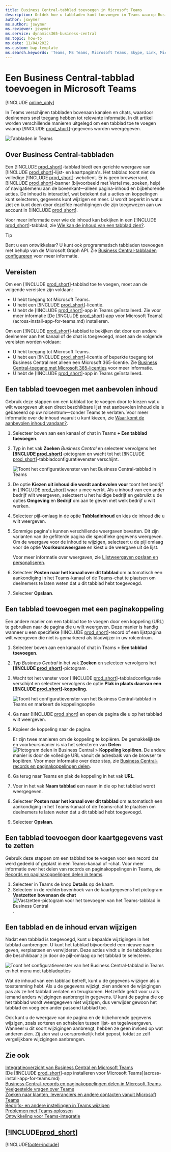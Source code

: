 ```yaml
---
title: Business Central-tabblad toevoegen in Microsoft Teams
description: Ontdek hoe u tabbladen kunt toevoegen in Teams waarop Business Central-pagina's worden weergeven.
author: jswymer
ms.author: jswymer
ms.reviewer: jswymer
ms.service: dynamics365-business-central
ms.topic: how-to
ms.date: 11/04/2022
ms.custom: bap-template
ms.search.keywords: 'Teams, MS Teams, Microsoft Teams, Skype, Link, Microsoft 365, collaborate, collaboration, teamwork, share records, tab'
---
```


# Een Business Central-tabblad toevoegen in Microsoft Teams

[!INCLUDE [online_only](includes/online_only.md)]

In Teams verschijnen tabbladen bovenaan kanalen en chats, waardoor deelnemers snel toegang hebben tot relevante informatie. In dit artikel worden verschillende manieren uitgelegd om een tabblad toe te voegen waarop [!INCLUDE [prod_short](includes/prod_short.md)]-gegevens worden weergegeven.

![Tabbladen in Teams](media/teams-tabs-border.png)

## Over Business Central-tabbladen

Een [!INCLUDE [prod_short](includes/prod_short.md)]-tabblad biedt een gerichte weergave van [!INCLUDE [prod_short](includes/prod_short.md)]-lijst- en kaartpagina's. Het tabblad toont niet de volledige [!INCLUDE [prod_short](includes/prod_short.md)]-webclient. Er is geen browserrand, [!INCLUDE [prod_short](includes/prod_short.md)]-banner (bijvoorbeeld met Vertel me, zoeken, help) of navigatiemenu aan de bovenkant&mdash;alleen pagina-inhoud en bijbehorende acties. De inhoud is interactief, wat betekent dat u acties en koppelingen kunt selecteren, gegevens kunt wijzigen en meer. U wordt beperkt in wat u ziet en kunt doen door dezelfde machtigingen die zijn toegewezen aan uw account in [!INCLUDE [prod_short](includes/prod_short.md)].

Voor meer informatie over wie de inhoud kan bekijken in een [!INCLUDE [prod_short](includes/prod_short.md)]-tabblad, zie [Wie kan de inhoud van een tabblad zien?](/dynamics365/business-central/teams-faq?tabs=tabs#who-can-view).

> [!TIP]
> Bent u een ontwikkelaar? U kunt ook programmatisch tabbladen toevoegen met behulp van de Microsoft Graph API. Zie [Business Central-tabbladen configureren](/dynamics365/business-central/dev-itpro/developer/devenv-develop-for-teams-tabs) voor meer informatie.  

## Vereisten

Om een [!INCLUDE [prod_short](includes/prod_short.md)]-tabblad toe te voegen, moet aan de volgende vereisten zijn voldaan:

- U hebt toegang tot Microsoft Teams.
- U hebt een [!INCLUDE [prod_short](includes/prod_short.md)]-licentie.
- U hebt de [!INCLUDE [prod_short](includes/prod_short.md)]-app in Teams geïnstalleerd. Zie voor meer informatie [De [!INCLUDE [prod_short](includes/prod_short.md)]-app voor Microsoft Teams](across-install-app-for-teams.md) installeren.

Om een [!INCLUDE [prod_short](includes/prod_short.md)]-tabblad te bekijken dat door een andere deelnemer aan het kanaal of de chat is toegevoegd, moet aan de volgende vereisten worden voldaan:

- U hebt toegang tot Microsoft Teams.
- U hebt een [!INCLUDE [prod_short](includes/prod_short.md)]-licentie of beperkte toegang tot Business Central met alleen een Microsoft 365-licentie. Zie [Business Central-toegang met Microsoft 365-licenties](admin-access-with-m365-license.md) voor meer informatie.
- U hebt de [!INCLUDE [prod_short](includes/prod_short.md)]-app in Teams geïnstalleerd.

## Een tabblad toevoegen met aanbevolen inhoud

Gebruik deze stappen om een tabblad toe te voegen door te kiezen wat u wilt weergeven uit een direct beschikbare lijst met aanbevolen inhoud die is gebaseerd op uw rolcentrum&mdash;zonder Teams te verlaten. Voor meer informatie over de inhoud waaruit u kunt kiezen, zie [Waar komt de aanbevolen inhoud vandaan?](/dynamics365/business-central/teams-faq?tabs=tabs#where-does-the-recommended-content-come-from).

1. Selecteer boven aan een kanaal of chat in Teams **+ Een tabblad toevoegen**.
2. Typ in het vak **Zoeken** *Business Central* en selecteer vervolgens het **[!INCLUDE [prod_short](includes/prod_short.md)]**-pictogram en wacht tot het [!INCLUDE [prod_short](includes/prod_short.md)]-tabbladconfiguratievenster verschijnt.

   ![Toont het configuratievenster van het Business Central-tabblad in Teams](media/teams-bc-tab-config-window.png)

3. De optie **Kiezen uit inhoud die wordt aanbevolen voor** toont het bedrijf in [!INCLUDE [prod_short](includes/prod_short.md)] waar u mee werkt. Als u inhoud van een ander bedrijf wilt weergeven, selecteert u het huidige bedrijf en gebruikt u de opties **Omgeving** en **Bedrijf** om aan te geven met welk bedrijf u wilt werken.
4. Selecteer pijl-omlaag in de optie **Tabbladinhoud** en kies de inhoud die u wilt weergeven.

   <!-- The list shows all pages that are bookmarked on your role center in [!INCLUDE [prod_short](includes/prod_short.md)]. To learn more about the content that you can choose from, see [Where does the recommended content come from?](teams-faq.md#recommended-content).-->
5. Sommige pagina's kunnen verschillende weergaven bevatten. Dit zijn varianten van de gefilterde pagina die specifieke gegevens weergeven. Om de weergave voor de inhoud te wijzigen, selecteert u de pijl omlaag voor de optie **Voorkeursweergave** en kiest u de weergave uit de lijst.

   Voor meer informatie over weergaven, zie [Lijstweergaven opslaan en personaliseren](ui-views.md).
6. Selecteer **Posten naar het kanaal over dit tabblad** om automatisch een aankondiging in het Teams-kanaal of de Teams-chat te plaatsen om deelnemers te laten weten dat u dit tabblad hebt toegevoegd.
7. Selecteer **Opslaan**.

## Een tabblad toevoegen met een paginakoppeling

Een andere manier om een tabblad toe te voegen door een koppeling (URL) te gebruiken naar de pagina die u wilt weergeven. Deze manier is handig wanneer u een specifieke [!INCLUDE [prod_short](includes/prod_short.md)]-record of een lijstpagina wilt weergeven die niet is gemarkeerd als bladwijzer in uw rolcentrum.

1. Selecteer boven aan een kanaal of chat in Teams **+ Een tabblad toevoegen**.
2. Typ *Business Central* in het vak **Zoeken** en selecteer vervolgens het **[!INCLUDE [prod_short](includes/prod_short.md)]**-pictogram .
3. Wacht tot het venster voor [!INCLUDE [prod_short](includes/prod_short.md)]-tabbladconfiguratie verschijnt en selecteer vervolgens de optie **Plak in plaats daarvan een [!INCLUDE [prod_short](includes/prod_short.md)]-koppeling**.

   ![Toont het configuratievenster van het Business Central-tabblad in Teams en markeert de koppelingsoptie](media/teams-bc-tab-config-window-page-link.png)
4. Ga naar [!INCLUDE [prod_short](includes/prod_short.md)] en open de pagina die u op het tabblad wilt weergeven.
5. Kopieer de koppeling naar de pagina.

   Er zijn twee manieren om de koppeling te kopiëren. De gemakkelijkste en voorkeursmanier is via het selecteren van **Delen** ![Pictogram delen in Business Central](media/share-icon.png) > **Koppeling kopiëren**. De andere manier is door de volledige URL vanuit de adresbalk van de browser te kopiëren. Voor meer informatie over deze stap, zie [Business Central-records en paginakoppelingen delen](across-working-with-teams.md).

6. Ga terug naar Teams en plak de koppeling in het vak **URL**.
7. Voer in het vak **Naam tabblad** een naam in die op het tabblad wordt weergegeven.
8. Selecteer **Posten naar het kanaal over dit tabblad** om automatisch een aankondiging in het Teams-kanaal of de Teams-chat te plaatsen om deelnemers te laten weten dat u dit tabblad hebt toegevoegd.
9. Selecteer **Opslaan**.

## Een tabblad toevoegen door kaartgegevens vast te zetten

Gebruik deze stappen om een tabblad toe te voegen voor een record dat werd gedeeld of geplakt in een Teams-kanaal of -chat. Voor meer informatie over het delen van records en paginakoppelingen in Teams, zie [Records en paginakoppelingen delen in teams](across-working-with-teams.md).

1. Selecteer in Teams de knop **Details** op de kaart.
2. Selecteer in de rechterbovenhoek van de kaartgegevens het pictogram **Vastzetten bovenaan de chat** ![Vastzetten-pictogram voor het toevoegen van het Teams-tabblad in Business Central](media/pin-teams.png).

## Een tabblad en de inhoud ervan wijzigen

Nadat een tabblad is toegevoegd, kunt u bepaalde wijzigingen in het tabblad aanbrengen. U kunt het tabblad bijvoorbeeld een nieuwe naam geven, verplaatsen en verwijderen. Deze acties vindt u in de tabbladopties die beschikbaar zijn door de pijl-omlaag op het tabblad te selecteren.

![Toont het configuratievenster van het Business Central-tabblad in Teams en het menu met tabbladopties](media/teams-bc-tab-config-window-options.png)

Wat de inhoud van een tabblad betreft, kunt u de gegevens wijzigen als u toestemming hebt. Als u de gegevens wijzigt, zien anderen de wijzigingen pas als ze het tabblad verlaten en terugkomen. Hetzelfde geldt voor u als iemand anders wijzigingen aanbrengt in gegevens. U kunt de pagina die op het tabblad wordt weergegeven niet wijzigen, dus verwijder gewoon het tabblad en voeg een ander passend tabblad toe.

Ook kunt u de weergave van de pagina en de bijbehorende gegevens wijzigen, zoals sorteren en schakelen tussen lijst- en tegelweergaven. Wanneer u dit soort wijzigingen aanbrengt, hebben ze geen invloed op wat anderen zien. Zij zien wat u oorspronkelijk hebt gepost, totdat ze zelf vergelijkbare wijzigingen aanbrengen.

## Zie ook

[Integratieoverzicht van Business Central en Microsoft Teams](across-teams-overview.md)  
[De [!INCLUDE [prod_short](includes/prod_short.md)]-app installeren voor Microsoft Teams](across-install-app-for-teams.md)  
[Business Central-records en paginakoppelingen delen in Microsoft Teams](across-working-with-teams.md).
[Veelgestelde vragen over Teams](teams-faq.md)  
[Zoeken naar klanten, leveranciers en andere contacten vanuit Microsoft Teams](across-search-contacts-teams.md)  
[Bedrijfs- en andere instellingen in Teams wijzigen](across-teams-settings.md)  
[Problemen met Teams oplossen](admin-teams-troubleshooting.md)  
[Ontwikkeling voor Teams-integratie](/dynamics365/business-central/dev-itpro/developer/devenv-develop-for-teams)  

## [!INCLUDE[prod_short](includes/free_trial_md.md)]  

[!INCLUDE[footer-include](includes/footer-banner.md)]

